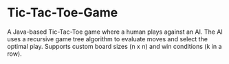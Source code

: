 # Tic-Tac-Toe-Game
A Java-based Tic-Tac-Toe game where a human plays against an AI. The AI uses a recursive game tree algorithm to evaluate moves and select the optimal play. Supports custom board sizes (n x n) and win conditions (k in a row). 
